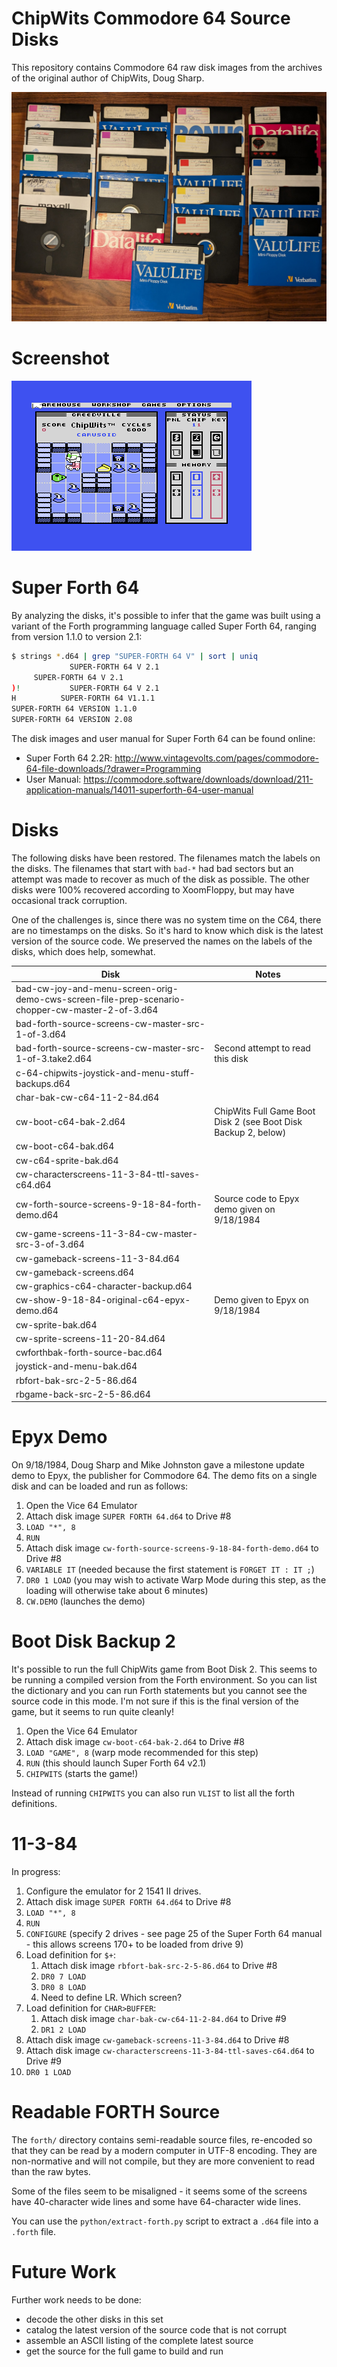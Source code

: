 # ChipWits Commodore 64 Source Disks

This repository contains Commodore 64 raw disk images from the archives
of the original author of ChipWits, Doug Sharp.

![Commodore 64 ChipWits Disks](docs/c64-chipwits-disks.jpg)

# Screenshot

![Commodore 64 ChipWits Screenshot](docs/c64-chipwits.png)

# Super Forth 64

By analyzing the disks, it's possible to infer that the game was built using a variant of the Forth programming
language called Super Forth 64, ranging from version 1.1.0 to version 2.1:

```bash
$ strings *.d64 | grep "SUPER-FORTH 64 V" | sort | uniq
             SUPER-FORTH 64 V 2.1 
     SUPER-FORTH 64 V 2.1
)!           SUPER-FORTH 64 V 2.1
H          SUPER-FORTH 64 V1.1.1
SUPER-FORTH 64 VERSION 1.1.0
SUPER-FORTH 64 VERSION 2.08
```

The disk images and user manual for Super Forth 64 can be found online:

* Super Forth 64 2.2R: http://www.vintagevolts.com/pages/commodore-64-file-downloads/?drawer=Programming
* User Manual: https://commodore.software/downloads/download/211-application-manuals/14011-superforth-64-user-manual

# Disks

The following disks have been restored. The filenames match the
labels on the disks. The filenames that start with `bad-*` had bad sectors
but an attempt was made to recover as much of the disk as possible. The
other disks were 100% recovered according to XoomFloppy, but may have
occasional track corruption.

One of the challenges is, since there was no system time on the C64, there
are no timestamps on the disks. So it's hard to know which disk is the
latest version of the source code. We preserved the names on the labels of
the disks, which does help, somewhat.

| Disk                                                                                            | Notes                                                          |
|-------------------------------------------------------------------------------------------------|----------------------------------------------------------------|
| bad-cw-joy-and-menu-screen-orig-demo-cws-screen-file-prep-scenario-chopper-cw-master-2-of-3.d64 |                                                                |
| bad-forth-source-screens-cw-master-src-1-of-3.d64                                               |                                                                |
| bad-forth-source-screens-cw-master-src-1-of-3.take2.d64                                         | Second attempt to read this disk                               |
| c-64-chipwits-joystick-and-menu-stuff-backups.d64                                               |                                                                |
| char-bak-cw-c64-11-2-84.d64                                                                     |                                                                |
| cw-boot-c64-bak-2.d64                                                                           | ChipWits Full Game Boot Disk 2 (see Boot Disk Backup 2, below) |
| cw-boot-c64-bak.d64                                                                             |                                                                |
| cw-c64-sprite-bak.d64                                                                           |                                                                |
| cw-characterscreens-11-3-84-ttl-saves-c64.d64                                                   |                                                                |
| cw-forth-source-screens-9-18-84-forth-demo.d64                                                  | Source code to Epyx demo given on 9/18/1984                    |
| cw-game-screens-11-3-84-cw-master-src-3-of-3.d64                                                |                                                                |
| cw-gameback-screens-11-3-84.d64                                                                 |                                                                |
| cw-gameback-screens.d64                                                                         |                                                                |
| cw-graphics-c64-character-backup.d64                                                            |                                                                |
| cw-show-9-18-84-original-c64-epyx-demo.d64                                                      | Demo given to Epyx on 9/18/1984                                |
| cw-sprite-bak.d64                                                                               |                                                                |
| cw-sprite-screens-11-20-84.d64                                                                  |                                                                |
| cwforthbak-forth-source-bac.d64                                                                 |                                                                |
| joystick-and-menu-bak.d64                                                                       |                                                                |
| rbfort-bak-src-2-5-86.d64                                                                       |                                                                |
| rbgame-back-src-2-5-86.d64                                                                      |                                                                |

# Epyx Demo

On 9/18/1984, Doug Sharp and Mike Johnston gave a milestone update demo to
Epyx, the publisher for Commodore 64. The demo fits on a single disk and
can be loaded and run as follows:

1. Open the Vice 64 Emulator
2. Attach disk image `SUPER FORTH 64.d64` to Drive #8
3. `LOAD "*", 8`
4. `RUN`
5. Attach disk image `cw-forth-source-screens-9-18-84-forth-demo.d64` to Drive #8
6. `VARIABLE IT` (needed because the first statement is `FORGET IT : IT ;`)
7. `DR0 1 LOAD` (you may wish to activate Warp Mode during this step, as the loading will otherwise take about 6
minutes)
8. `CW.DEMO` (launches the demo)

# Boot Disk Backup 2

It's possible to run the full ChipWits game from Boot Disk 2. This seems to be running a compiled
version from the Forth environment. So you can list the dictionary and you can run Forth statements
but you cannot see the source code in this mode. I'm not sure if this is the final version of
the game, but it seems to run quite cleanly! 

1. Open the Vice 64 Emulator
2. Attach disk image `cw-boot-c64-bak-2.d64` to Drive #8
3. `LOAD "GAME", 8` (warp mode recommended for this step)
4. `RUN` (this should launch Super Forth 64 v2.1)
5. `CHIPWITS` (starts the game!)

Instead of running `CHIPWITS` you can also run `VLIST` to list all the forth definitions.

# 11-3-84
In progress:
1. Configure the emulator for 2 1541 II drives.
2. Attach disk image `SUPER FORTH 64.d64` to Drive #8
3. `LOAD "*", 8`
4. `RUN`
5. `CONFIGURE` (specify 2 drives - see page 25 of the Super Forth 64 manual - this allows screens 170+ to be loaded from drive 9)
6. Load definition for `$+`:
   1. Attach disk image `rbfort-bak-src-2-5-86.d64` to Drive #8
   2. `DR0 7 LOAD`
   3. `DR0 8 LOAD`
   4. Need to define LR. Which screen?
7. Load definition for `CHAR>BUFFER`:
   1. Attach disk image `char-bak-cw-c64-11-2-84.d64` to Drive #9
   2. `DR1 2 LOAD`
8. Attach disk image `cw-gameback-screens-11-3-84.d64` to Drive #8
9. Attach disk image `cw-characterscreens-11-3-84-ttl-saves-c64.d64` to Drive #9
10. `DR0 1 LOAD`

# Readable FORTH Source
The `forth/` directory contains semi-readable source files, re-encoded so that they can be
read by a modern computer in UTF-8 encoding. They are non-normative and will not compile,
but they are more convenient to read than the raw bytes.

Some of the files seem to be misaligned - it seems some of the screens have 40-character
wide lines and some have 64-character wide lines.

You can use the `python/extract-forth.py` script to extract a `.d64` file into
a `.forth` file.

# Future Work

Further work needs to be done:
* decode the other disks in this set
* catalog the latest version of the source code that is not corrupt
* assemble an ASCII listing of the complete latest source
* get the source for the full game to build and run

